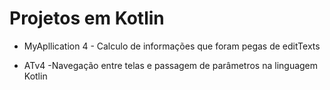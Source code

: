 # Projetos em Kotlin

- MyApllication 4 - Calculo de informações que foram pegas de editTexts

- ATv4 -Navegação entre telas e passagem de parâmetros na linguagem Kotlin
